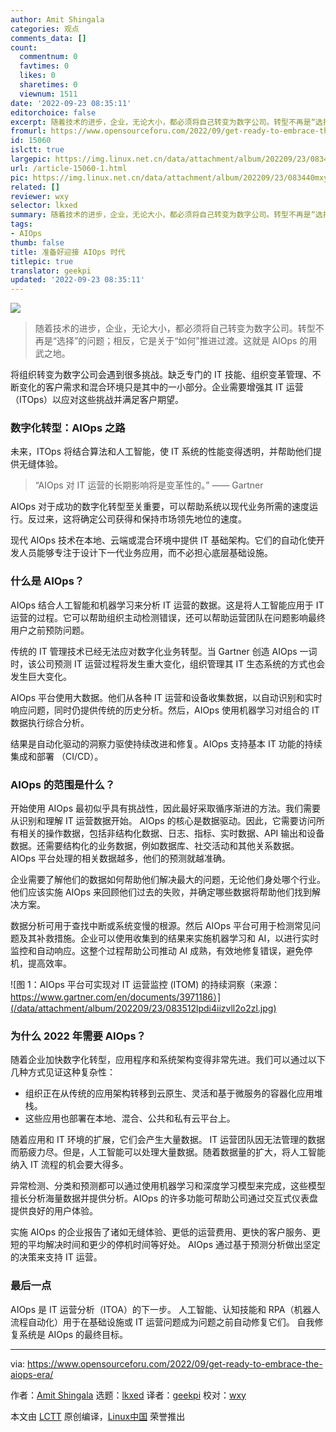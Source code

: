 ```yaml
---
author: Amit Shingala
categories: 观点
comments_data: []
count:
  commentnum: 0
  favtimes: 0
  likes: 0
  sharetimes: 0
  viewnum: 1511
date: '2022-09-23 08:35:11'
editorchoice: false
excerpt: 随着技术的进步，企业，无论大小，都必须将自己转变为数字公司。转型不再是“选择”的问题；相反，它是关于“如何”推进过渡。这就是 AIOps 的用武之地。
fromurl: https://www.opensourceforu.com/2022/09/get-ready-to-embrace-the-aiops-era/
id: 15060
islctt: true
largepic: https://img.linux.net.cn/data/attachment/album/202209/23/083440mxyb6e388ze2sbbs.jpg
url: /article-15060-1.html
pic: https://img.linux.net.cn/data/attachment/album/202209/23/083440mxyb6e388ze2sbbs.jpg.thumb.jpg
related: []
reviewer: wxy
selector: lkxed
summary: 随着技术的进步，企业，无论大小，都必须将自己转变为数字公司。转型不再是“选择”的问题；相反，它是关于“如何”推进过渡。这就是 AIOps 的用武之地。
tags:
- AIOps
thumb: false
title: 准备好迎接 AIOps 时代
titlepic: true
translator: geekpi
updated: '2022-09-23 08:35:11'
---
```


![](/data/attachment/album/202209/23/083440mxyb6e388ze2sbbs.jpg)



> 
> 随着技术的进步，企业，无论大小，都必须将自己转变为数字公司。转型不再是“选择”的问题；相反，它是关于“如何”推进过渡。这就是 AIOps 的用武之地。
> 
> 
> 


将组织转变为数字公司会遇到很多挑战。缺乏专门的 IT 技能、组织变革管理、不断变化的客户需求和混合环境只是其中的一小部分。企业需要增强其 IT 运营（ITOps）以应对这些挑战并满足客户期望。


### 数字化转型：AIOps 之路


未来，ITOps 将结合算法和人工智能，使 IT 系统的性能变得透明，并帮助他们提供无缝体验。



> 
> “AIOps 对 IT 运营的长期影响将是变革性的。” —— Gartner
> 
> 
> 


AIOps 对于成功的数字化转型至关重要，可以帮助系统以现代业务所需的速度运行。反过来，这将确定公司获得和保持市场领先地位的速度。


现代 AIOps 技术在本地、云端或混合环境中提供 IT 基础架构。它们的自动化使开发人员能够专注于设计下一代业务应用，而不必担心底层基础设施。


### 什么是 AIOps？


AIOps 结合人工智能和机器学习来分析 IT 运营的数据。这是将人工智能应用于 IT 运营的过程。它可以帮助组织主动检测错误，还可以帮助运营团队在问题影响最终用户之前预防问题。


传统的 IT 管理技术已经无法应对数字化业务转型。当 Gartner 创造 AIOps 一词时，该公司预测 IT 运营过程将发生重大变化，组织管理其 IT 生态系统的方式也会发生巨大变化。


AIOps 平台使用大数据。他们从各种 IT 运营和设备收集数据，以自动识别和实时响应问题，同时仍提供传统的历史分析。然后，AIOps 使用机器学习对组合的 IT 数据执行综合分析。


结果是自动化驱动的洞察力驱使持续改进和修复。AIOps 支持基本 IT 功能的持续集成和部署 （CI/CD）。


### AIOps 的范围是什么？


开始使用 AIOps 最初似乎具有挑战性，因此最好采取循序渐进的方法。我们需要从识别和理解 IT 运营数据开始。 AIOps 的核心是数据驱动。因此，它需要访问所有相关的操作数据，包括非结构化数据、日志、指标、实时数据、API 输出和设备数据。还需要结构化的业务数据，例如数据库、社交活动和其他关系数据。 AIOps 平台处理的相关数据越多，他们的预测就越准确。


企业需要了解他们的数据如何帮助他们解决最大的问题，无论他们身处哪个行业。他们应该实施 AIOps 来回顾他们过去的失败，并确定哪些数据将帮助他们找到解决方案。


数据分析可用于查找中断或系统变慢的根源。然后 AIOps 平台可用于检测常见问题及其补救措施。企业可以使用收集到的结果来实施机器学习和 AI，以进行实时监控和自动响应。这整个过程帮助公司推动 AI 成熟，有效地修复错误，避免停机，提高效率。


![图 1：AIOps 平台可实现对 IT 运营监控 (ITOM) 的持续洞察（来源：https://www.gartner.com/en/documents/3971186）](/data/attachment/album/202209/23/083512lpdi4iizvll2o2zl.jpg)


### 为什么 2022 年需要 AIOps？


随着企业加快数字化转型，应用程序和系统架构变得非常先进。我们可以通过以下几种方式见证这种复杂性：


* 组织正在从传统的应用架构转移到云原生、灵活和基于微服务的容器化应用堆栈。
* 这些应用也部署在本地、混合、公共和私有云平台上。


随着应用和 IT 环境的扩展，它们会产生大量数据。 IT 运营团队因无法管理的数据而筋疲力尽。但是，人工智能可以处理大量数据。随着数据量的扩大，将人工智能纳入 IT 流程的机会要大得多。


异常检测、分类和预测都可以通过使用机器学习和深度学习模型来完成，这些模型擅长分析海量数据并提供分析。AIOps 的许多功能可帮助公司通过交互式仪表盘提供良好的用户体验。


实施 AIOps 的企业报告了诸如无缝体验、更低的运营费用、更快的客户服务、更短的平均解决时间和更少的停机时间等好处。 AIOps 通过基于预测分析做出坚定的决策来支持 IT 运营。


### 最后一点


AIOps 是 IT 运营分析（ITOA）的下一步。 人工智能、认知技能和 RPA（机器人流程自动化）用于在基础设施或 IT 运营问题成为问题之前自动修复它们。 自我修复系统是 AIOps 的最终目标。




---


via: <https://www.opensourceforu.com/2022/09/get-ready-to-embrace-the-aiops-era/>


作者：[Amit Shingala](https://www.opensourceforu.com/author/amit-shingala/) 选题：[lkxed](https://github.com/lkxed) 译者：[geekpi](https://github.com/geekpi) 校对：[wxy](https://github.com/wxy)


本文由 [LCTT](https://github.com/LCTT/TranslateProject) 原创编译，[Linux中国](https://linux.cn/) 荣誉推出
